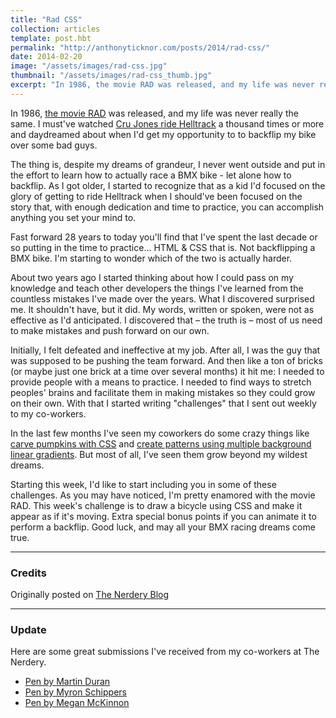 ```yaml
---
title: "Rad CSS"
collection: articles
template: post.hbt
permalink: "http://anthonyticknor.com/posts/2014/rad-css/"
date: 2014-02-20
image: "/assets/images/rad-css.jpg"
thumbnail: "/assets/images/rad-css_thumb.jpg"
excerpt: "In 1986, the movie RAD was released, and my life was never really the same. I must've watched Cru Jones ride Helltrack a thousand times."
---
```

In 1986, [the movie RAD](http://www.imdb.com/title/tt0091817/) was released, and my life was never really the same. I must've watched [Cru Jones ride Helltrack](https://www.youtube.com/watch?v=vvJ-U0vgrPk) a thousand times or more and daydreamed about when I'd get my opportunity to to backflip my bike over some bad guys.

The thing is, despite my dreams of grandeur, I never went outside and put in the effort to learn how to actually race a BMX bike - let alone how to backflip. As I got older, I started to recognize that as a kid I'd focused on the glory of getting to ride Helltrack when I should've been focused on the story that, with enough dedication and time to practice, you can accomplish anything you set your mind to.

Fast forward 28 years to today you'll find that I've spent the last decade or so putting in the time to practice... HTML & CSS that is. Not backflipping a BMX bike. I'm starting to wonder which of the two is actually harder.

About two years ago I started thinking about how I could pass on my knowledge and teach other developers the things I've learned from the countless mistakes I've made over the years. What I discovered surprised me. It shouldn't have, but it did. My words, written or spoken, were not as effective as I'd anticipated. I discovered that – the truth is – most of us need to make mistakes and push forward on our own.

Initially, I felt defeated and ineffective at my job. After all, I was the guy that was supposed to be pushing the team forward. And then like a ton of bricks (or maybe just one brick at a time over several months) it hit me: I needed to provide people with a means to practice. I needed to find ways to stretch peoples' brains and facilitate them in making mistakes so they could grow on their own. With that I started writing "challenges" that I sent out weekly to my co-workers.

In the last few months I've seen my coworkers do some crazy things like [carve pumpkins with CSS](http://codepen.io/ekidd/details/BHsfj) and [create patterns using multiple background linear gradients](http://jasonkinney.me/css-gradient-background-patterns/). But most of all, I've seen them grow beyond my wildest dreams.

Starting this week, I'd like to start including you in some of these challenges. As you may have noticed, I'm pretty enamored with the movie RAD. This week's challenge is to draw a bicycle using CSS and make it appear as if it's moving. Extra special bonus points if you can animate it to perform a backflip. Good luck, and may all your BMX racing dreams come true.

----

### Credits

Originally posted on [The Nerdery Blog](http://blog.nerdery.com/2014/02/better-fed-rad-css/)

----

### Update

Here are some great submissions I've received from my co-workers at The Nerdery.

- [Pen by Martin Duran](http://codepen.io/Martin-Duran/full/ImJFg)
- [Pen by Myron Schippers](http://codepen.io/chbymnky/full/dIwol)
- [Pen by Megan McKinnon](http://codepen.io/mmckinnon/full/yzLDs)
